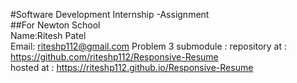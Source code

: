 #Software Development Internship -Assignment<br>
##For Newton School<br>
Name:Ritesh Patel<br>
Email: riteshp112@gmail.com
Problem 3 submodule : 
repository at : https://github.com/riteshp112/Responsive-Resume<br>
hosted at : https://riteshp112.github.io/Responsive-Resume
